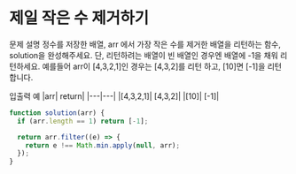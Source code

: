 # 제일 작은 수 제거하기

문제 설명
정수를 저장한 배열, arr 에서 가장 작은 수를 제거한 배열을 리턴하는 함수, solution을 완성해주세요. 단, 리턴하려는 배열이 빈 배열인 경우엔 배열에 -1을 채워 리턴하세요. 예를들어 arr이 [4,3,2,1]인 경우는 [4,3,2]를 리턴 하고, [10]면 [-1]을 리턴 합니다.

입출력 예
|arr| return|
|---|---|
|[4,3,2,1]| [4,3,2]|
|[10]| [-1]|

```js
function solution(arr) {
  if (arr.length == 1) return [-1];

  return arr.filter((e) => {
    return e !== Math.min.apply(null, arr);
  });
}
```
